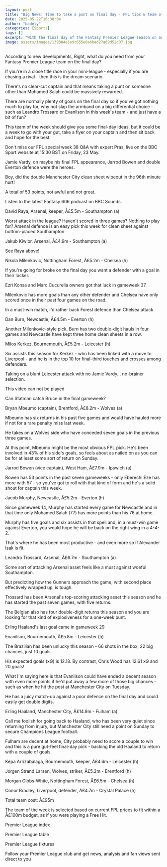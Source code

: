 ```yaml
---
layout: post
title: "Big News: Time to take a punt on final day - FPL tips & team of week"
date: 2025-05-22T16:38:04
author: "badely"
categories: [Sports]
tags: []
excerpt: "With the final day of the Fantasy Premier League season on Sunday, there's no use worrying about underlying data or xG too much - just go with your gu"
image: assets/images/139384e1e9c655e0a6bad27a69d52d07.jpg
---
```


According to new developments, Right, what do you need from your Fantasy Premier League team on the final day?

If you're in a close title race in your mini-league - especially if you are chasing a rival - then this is the dream scenario.

There's no clear-cut captain and that means taking a punt on someone other than Mohamed Salah could be massively rewarded.

There are normally plenty of goals on the final day so if you've got nothing much to play for, why not slap the armband on a big differential choice - such as Leandro Trossard or Evanilson in this week's team - and just have a bit of fun?

This team of the week should give you some final-day ideas, but it could be a week to go with your gut, take a flyer on your captain and then sit back and hope for the best.

Don't miss our FPL special week 38 Q&A with expert Pras, live on the BBC Sport website at 15:30 BST on Friday, 23 May.

Jamie Vardy, on maybe his final FPL appearance, Jarrod Bowen and double Everton defence were the heroes.

Boy, did the double Manchester City clean sheet wipeout in the 96th minute hurt!

A total of 53 points, not awful and not great.

Listen to the latest Fantasy 606 podcast on BBC Sounds.

David Raya, Arsenal, keeper, Â£5.5m - Southampton (a)

Worst attack in the league? Haven't scored in three games? Nothing to play for? Arsenal defence is an easy pick this week for clean sheet against bottom-placed Southampton.

Jakub Kiwior, Arsenal, Â£4.9m - Southampton (a)

See Raya above!

Nikola Milenkovic, Nottingham Forest, Â£5.2m - Chelsea (h)

If you're going for broke on the final day you want a defender with a goal in their locker.

Ezri Konsa and Marc Cucurella owners got that luck in gameweek 37.

Milenkovic has more goals than any other defender and Chelsea have only scored once in their past four games on the road.

In a must-win match, I'd rather back Forest defence than Chelsea attack.

Dan Burn, Newcastle, Â£4.5m - Everton (h)

Another Milenkovic-style pick. Burn has two double-digit hauls in four games and Newcastle have kept three home clean sheets in a row.

Milos Kerkez, Bournemouth, Â£5.2m - Leicester (h)

Six assists this season for Kerkez - who has been linked with a move to Liverpool - and he is in the top 10 for final-third touches and crosses among defenders.

Taking on a blunt Leicester attack with no Jamie Vardy... no-brainer selection.

This video can not be played

Can Statman catch Bruce in the final gameweek?

Bryan Mbeumo (captain), Brentford, Â£8.2m - Wolves (a)

Mbeumo has six returns in his past five games and would have hauled more if not for a rare penalty miss last week.

He takes on a Wolves side who have conceded seven goals in the previous three games.

At this point, Mbeumo might be the most obvious FPL pick. He's been involved in 43% of his side's goals, so feels about as nailed on as you can be for at least some sort of return on Sunday.

Jarrod Bowen (vice captain), West Ham, Â£7.9m - Ipswich (a)

Bowen has 53 points in the past seven gameweeks - only Eberechi Eze has more with 57 - so you've got to roll with that kind of form and he's a solid shout for captain this week.

Jacob Murphy, Newcastle, Â£5.2m - Everton (h)

Since gameweek 14, Murphy has started every game for Newcastle and in that time only Mohamed Salah (77) has more points than his 76 at home.

Murphy has five goals and six assists in that spell and, in a must-win game against Everton, you would hope he will be back on the right wing in a 4-4-2.

That's where he has been most productive - and even more so if Alexander Isak is fit.

Leandro Trossard, Arsenal, Â£6.7m - Southampton (a)

Some sort of attacking Arsenal asset feels like a must against woeful Southampton.

But predicting how the Gunners approach the game, with second place effectively wrapped up, is tough.

Trossard has been Arsenal's top-scoring attacking asset this season and he has started the past seven games, with five returns.

The Belgian also has four double-digit returns this season and you are looking for that kind of explosiveness for a one-week punt.

Erling Haaland's last goal came in gameweek 29

Evanilson, Bournemouth, Â£5.8m - Leicester (h)

The Brazilian has been unlucky this season - 66 shots in the box, 22 big chances, just 10 goals. 

His expected goals (xG) is 12.18. By contrast, Chris Wood has 12.61 xG and 20 goals!

What I'm saying here is that Evanilson could have ended a decent season with even more points if he'd put away a few more of those big chances - such as when he hit the post at Manchester City on Tuesday.

He has a juicy match-up against a poor defence on the final day and could easily get double digits.

Erling Haaland, Manchester City, Â£14.9m - Fulham (a)

Call me foolish for going back to Haaland, who has been very quiet since returning from injury, but Manchester City still need a point on Sunday to secure Champions League football.

Fulham are decent at home, City probably need to score a couple to win and this is a pure gut-feel final-day pick - backing the old Haaland to return with a couple of goals.

Kepa Arrizabalaga, Bournemouth, keeper, Â£4.6m - Leicester (h)

Jorgen Strand Larsen, Wolves, striker, Â£5.2m - Brentford (h)

Morgan Gibbs-White, Nottingham Forest, Â£6.5m - Chelsea (h)

Conor Bradley, Liverpool, defender, Â£4.7m - Crystal Palace (h)

Total team cost: Â£95m

The team of the week is selected based on current FPL prices to fit within a Â£100m budget, as if you were playing a Free Hit.

Premier League index

Premier League table

Premier League fixtures

Follow your Premier League club and get news, analysis and fan views sent direct to you

